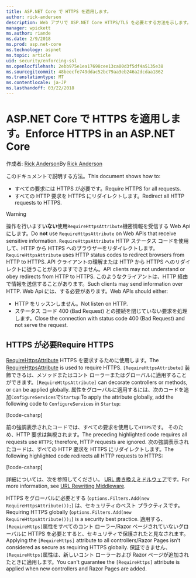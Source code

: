 ```yaml
---
title: ASP.NET Core で HTTPS を適用します。
author: rick-anderson
description: Web アプリで ASP.NET Core HTTPS/TLS を必要とする方法を示します。
manager: wpickett
ms.author: riande
ms.date: 2/9/2018
ms.prod: asp.net-core
ms.technology: aspnet
ms.topic: article
uid: security/enforcing-ssl
ms.openlocfilehash: 2ebb975e1ea17698cee13ca00d3f5df4a5135e38
ms.sourcegitcommit: 48beecfe749ddac52bc79aa3eb246a2dcdaa1862
ms.translationtype: MT
ms.contentlocale: ja-JP
ms.lasthandoff: 03/22/2018
---
```

# <a name="enforce-https-in-an-aspnet-core"></a><span data-ttu-id="6e661-103">ASP.NET Core で HTTPS を適用します。</span><span class="sxs-lookup"><span data-stu-id="6e661-103">Enforce HTTPS in an ASP.NET Core</span></span>

<span data-ttu-id="6e661-104">作成者: [Rick Anderson](https://twitter.com/RickAndMSFT)</span><span class="sxs-lookup"><span data-stu-id="6e661-104">By [Rick Anderson](https://twitter.com/RickAndMSFT)</span></span>

<span data-ttu-id="6e661-105">このドキュメントで説明する方法。</span><span class="sxs-lookup"><span data-stu-id="6e661-105">This document shows how to:</span></span>

- <span data-ttu-id="6e661-106">すべての要求には HTTPS が必要です。</span><span class="sxs-lookup"><span data-stu-id="6e661-106">Require HTTPS for all requests.</span></span>
- <span data-ttu-id="6e661-107">すべての HTTP 要求を HTTPS にリダイレクトします。</span><span class="sxs-lookup"><span data-stu-id="6e661-107">Redirect all HTTP requests to HTTPS.</span></span>

> [!WARNING]
> <span data-ttu-id="6e661-108">操作を行います**いない**使用`RequireHttpsAttribute`機密情報を受信する Web Api にします。</span><span class="sxs-lookup"><span data-stu-id="6e661-108">Do **not** use `RequireHttpsAttribute` on Web APIs that receive sensitive information.</span></span> <span data-ttu-id="6e661-109">`RequireHttpsAttribute` HTTP ステータス コードを使用して、HTTP から HTTPS へのブラウザーをリダイレクトします。</span><span class="sxs-lookup"><span data-stu-id="6e661-109">`RequireHttpsAttribute` uses HTTP status codes to redirect browsers from HTTP to HTTPS.</span></span> <span data-ttu-id="6e661-110">API クライアントの理解または HTTP から HTTPS へのリダイレクトに従うことがありますできません。</span><span class="sxs-lookup"><span data-stu-id="6e661-110">API clients may not understand or obey redirects from HTTP to HTTPS.</span></span> <span data-ttu-id="6e661-111">このようなクライアントは、HTTP 経由で情報を送信することがあります。</span><span class="sxs-lookup"><span data-stu-id="6e661-111">Such clients may send information over HTTP.</span></span> <span data-ttu-id="6e661-112">Web Api には、する必要があります。</span><span class="sxs-lookup"><span data-stu-id="6e661-112">Web APIs should either:</span></span>
>
>* <span data-ttu-id="6e661-113">HTTP をリッスンしません。</span><span class="sxs-lookup"><span data-stu-id="6e661-113">Not listen on HTTP.</span></span>
>* <span data-ttu-id="6e661-114">ステータス コード 400 (Bad Request) との接続を閉じていない要求を処理します。</span><span class="sxs-lookup"><span data-stu-id="6e661-114">Close the connection with status code 400 (Bad Request) and not serve the request.</span></span>

## <a name="require-https"></a><span data-ttu-id="6e661-115">HTTPS が必要</span><span class="sxs-lookup"><span data-stu-id="6e661-115">Require HTTPS</span></span>

<span data-ttu-id="6e661-116">[RequireHttpsAttribute](/dotnet/api/Microsoft.AspNetCore.Mvc.RequireHttpsAttribute) HTTPS を要求するために使用します。</span><span class="sxs-lookup"><span data-stu-id="6e661-116">The [RequireHttpsAttribute](/dotnet/api/Microsoft.AspNetCore.Mvc.RequireHttpsAttribute) is used to require HTTPS.</span></span> <span data-ttu-id="6e661-117">`[RequireHttpsAttribute]` 装飾できるは、メソッドまたはコント ローラーまたはグローバルに適用することができます。</span><span class="sxs-lookup"><span data-stu-id="6e661-117">`[RequireHttpsAttribute]` can decorate controllers or methods, or can be applied globally.</span></span> <span data-ttu-id="6e661-118">属性をグローバルに適用するには、次のコードを追加`ConfigureServices`で`Startup`:</span><span class="sxs-lookup"><span data-stu-id="6e661-118">To apply the attribute globally, add the following code to `ConfigureServices` in `Startup`:</span></span>

[!code-csharp[](authentication/accconfirm/sample/WebApp1/Startup.cs?name=snippet2&highlight=4-999)]

<span data-ttu-id="6e661-119">前の強調表示されたコードでは、すべての要求を使用して`HTTPS`です。 そのため、HTTP 要求は無視されます。</span><span class="sxs-lookup"><span data-stu-id="6e661-119">The preceding highlighted code requires all requests use `HTTPS`; therefore, HTTP requests are ignored.</span></span> <span data-ttu-id="6e661-120">次の強調表示されたコードは、すべての HTTP 要求を HTTPS にリダイレクトします。</span><span class="sxs-lookup"><span data-stu-id="6e661-120">The following highlighted code redirects all HTTP requests to HTTPS:</span></span>

[!code-csharp[](authentication/accconfirm/sample/WebApp1/Startup.cs?name=snippet_AddRedirectToHttps&highlight=7-999)]

<span data-ttu-id="6e661-121">詳細については、次を参照してください。 [URL 書き換えミドルウェア](xref:fundamentals/url-rewriting)です。</span><span class="sxs-lookup"><span data-stu-id="6e661-121">For more information, see [URL Rewriting Middleware](xref:fundamentals/url-rewriting).</span></span>

<span data-ttu-id="6e661-122">HTTPS をグローバルに必要とする (`options.Filters.Add(new RequireHttpsAttribute());`) は、セキュリティのベスト プラクティスです。</span><span class="sxs-lookup"><span data-stu-id="6e661-122">Requiring HTTPS globally (`options.Filters.Add(new RequireHttpsAttribute());`) is a security best practice.</span></span> <span data-ttu-id="6e661-123">適用する、`[RequireHttps]`属性をすべてのコント ローラー/Razor ページされていないグローバルに HTTPS を必要とすると、セキュリティで保護されたと見なされます。</span><span class="sxs-lookup"><span data-stu-id="6e661-123">Applying the `[RequireHttps]` attribute to all controllers/Razor Pages isn't considered as secure as requiring HTTPS globally.</span></span> <span data-ttu-id="6e661-124">保証できません、`[RequireHttps]`属性は、新しいコント ローラーおよび Razor ページが追加されたときに適用します。</span><span class="sxs-lookup"><span data-stu-id="6e661-124">You can't guarantee the `[RequireHttps]` attribute is applied when new controllers and Razor Pages are added.</span></span>
